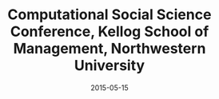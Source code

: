 ---
title: Computational Social Science Conference, Kellog School of Management, Northwestern University
date: "2015-05-15"
end: "2015-05-17"
location: Chicago, IL
credit: Places & Spaces
images: [image01-lg.jpg, image02-lg.jpg]
thumbs: [image01-thb.jpg, image02-thb.jpg]
---
